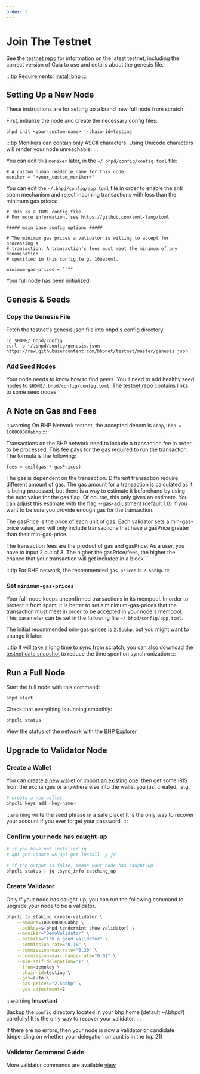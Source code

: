```yaml
---
order: 3
---
```


# Join The Testnet

See the [testnet repo](https://github.com/bhpnet/bhp) for information on the latest testnet, including the correct version of Gaia to use and details about the genesis file.

:::tip
Requirements: [install bhp](install-bhp.md)
:::

## Setting Up a New Node

These instructions are for setting up a brand new full node from scratch.

First, initialize the node and create the necessary config files:

```shell script
bhpd init <your-custom-name> --chain-id=testing
```

:::tip
Monikers can contain only ASCII characters. Using Unicode characters will render your node unreachable.
:::

You can edit this `moniker` later, in the `~/.bhpd/config/config.toml` file:

```shell script
# A custom human readable name for this node
moniker = "<your_custom_moniker>"
```

You can edit the `~/.bhpd/config/app.toml` file in order to enable the anti spam mechanism and reject incoming transactions with less than the minimum gas prices:

```shell script
# This is a TOML config file.
# For more information, see https://github.com/toml-lang/toml

##### main base config options #####

# The minimum gas prices a validator is willing to accept for processing a
# transaction. A transaction's fees must meet the minimum of any denomination
# specified in this config (e.g. 10uatom).

minimum-gas-prices = ``""
```

Your full node has been initialized!

## Genesis & Seeds

### Copy the Genesis File

Fetch the testnet's genesis.json file into bhpd's config directory.

```shell script
cd $HOME/.bhpd/config
curl -o ~/.bhpd/config/genesis.json https://raw.githubusercontent.com/bhpnet/testnet/master/genesis.json
```

### Add Seed Nodes

Your node needs to know how to find peers. You'll need to add healthy seed nodes to `$HOME/.bhpd/config/config.toml`. The [testnet repo](https://github.com/bhpnet/testnet) contains links to some seed nodes.

## A Note on Gas and Fees

:::warning
On BHP Network testnet, the accepted denom is `abhp`,`1bhp = 100000000abhp`
:::

Transactions on the BHP network need to include a transaction fee in order to be processed. This fee pays for the gas required to run the transaction. The formula is the following:

```shell script
fees = ceil(gas * gasPrices)
```

The gas is dependent on the transaction. Different transaction require different amount of gas. The gas amount for a transaction is calculated as it is being processed, but there is a way to estimate it beforehand by using the auto value for the gas flag. Of course, this only gives an estimate. You can adjust this estimate with the flag --gas-adjustment (default 1.0) if you want to be sure you provide enough gas for the transaction.

The gasPrice is the price of each unit of gas. Each validator sets a min-gas-price value, and will only include transactions that have a gasPrice greater than their min-gas-price.

The transaction fees are the product of gas and gasPrice. As a user, you have to input 2 out of 3. The higher the gasPrice/fees, the higher the chance that your transaction will get included in a block.``

:::tip
For BHP network, the recommended `gas-prices` is `2.5abhp`.
:::

### Set `minimum-gas-prices`

Your full-node keeps unconfirmed transactions in its mempool. In order to protect it from spam, it is better to set a minimum-gas-prices that the transaction must meet in order to be accepted in your node's mempool. This parameter can be set in the following file `~/.bhpd/config/app.toml`.

The initial recommended min-gas-prices is `2.5abhp`, but you might want to change it later.

:::tip
It will take a long time to sync from scratch, you can also download the [testnet data snapshot](#TODO) to reduce the time spent on synchronization
:::

## Run a Full Node

Start the full node with this command:

```shell script
bhpd start
```

Check that everything is running smoothly:

```shell script
bhpcli status
```

View the status of the network with the [BHP Explorer](https://scan.bhpnet.io/)

## Upgrade to Validator Node

### Create a Wallet

You can [create a new wallet](../cli-client/keys.md#create-a-new-key) or [import an existing one](../cli-client/keys.md#recover-an-existing-key-from-seed-phrase), then get some IRIS from the exchanges or anywhere else into the wallet you just created, .e.g.

```bash
# create a new wallet
bhpcli keys add <key-name>
```

:::warning
write the seed phrase in a safe place! It is the only way to recover your account if you ever forget your password.
:::

### Confirm your node has caught-up

```bash
# if you have not installed jq
# apt-get update && apt-get install -y jq

# if the output is false, means your node has caught-up
bhpcli status | jq .sync_info.catching_up
```

### Create Validator

Only if your node has caught-up, you can run the following command to upgrade your node to be a validator.

```bash
bhpcli tx staking create-validator \
    --amount=1000000000abhp \
    --pubkey=$(bhpd tendermint show-validator) \
    --moniker="DemoValidator" \
    --details="I'm a good validator" \
    --commission-rate="0.10" \
    --commission-max-rate="0.20" \
    --commission-max-change-rate="0.01" \
    --min-self-delegation="1" \
    --from=demokey \
    --chain-id=testing \
    --gas=auto \
    --gas-prices="2.5abhp" \
    --gas-adjustment=2
```

:::warning
**Important**

Backup the `config` directory located in your bhp home (default ~/.bhpd/) carefully! It is the only way to recover your validator.
:::

If there are no errors, then your node is now a validator or candidate (depending on whether your delegation amount is in the top 21)


### Validator Command Guide

More validator commands are available [view](/cli-client/staking.md)